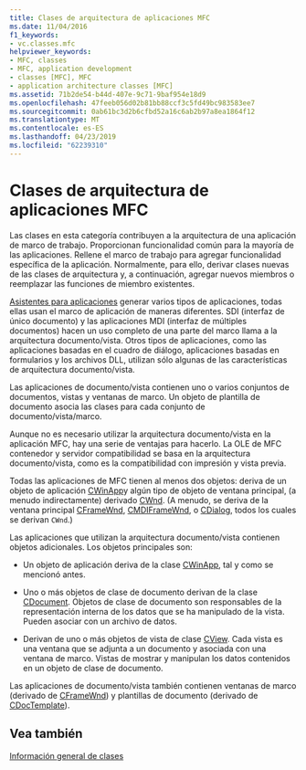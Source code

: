 ```yaml
---
title: Clases de arquitectura de aplicaciones MFC
ms.date: 11/04/2016
f1_keywords:
- vc.classes.mfc
helpviewer_keywords:
- MFC, classes
- MFC, application development
- classes [MFC], MFC
- application architecture classes [MFC]
ms.assetid: 71b2de54-b44d-407e-9c71-9baf954e18d9
ms.openlocfilehash: 47feeb056d02b81bb88ccf3c5fd49bc983583ee7
ms.sourcegitcommit: 0ab61bc3d2b6cfbd52a16c6ab2b97a8ea1864f12
ms.translationtype: MT
ms.contentlocale: es-ES
ms.lasthandoff: 04/23/2019
ms.locfileid: "62239310"
---
```

# <a name="mfc-application-architecture-classes"></a>Clases de arquitectura de aplicaciones MFC

Las clases en esta categoría contribuyen a la arquitectura de una aplicación de marco de trabajo. Proporcionan funcionalidad común para la mayoría de las aplicaciones. Rellene el marco de trabajo para agregar funcionalidad específica de la aplicación. Normalmente, para ello, derivar clases nuevas de las clases de arquitectura y, a continuación, agregar nuevos miembros o reemplazar las funciones de miembro existentes.

[Asistentes para aplicaciones](../mfc/reference/mfc-application-wizard.md) generar varios tipos de aplicaciones, todas ellas usan el marco de aplicación de maneras diferentes. SDI (interfaz de único documento) y las aplicaciones MDI (interfaz de múltiples documentos) hacen un uso completo de una parte del marco llama a la arquitectura documento/vista. Otros tipos de aplicaciones, como las aplicaciones basadas en el cuadro de diálogo, aplicaciones basadas en formularios y los archivos DLL, utilizan sólo algunas de las características de arquitectura documento/vista.

Las aplicaciones de documento/vista contienen uno o varios conjuntos de documentos, vistas y ventanas de marco. Un objeto de plantilla de documento asocia las clases para cada conjunto de documento/vista/marco.

Aunque no es necesario utilizar la arquitectura documento/vista en la aplicación MFC, hay una serie de ventajas para hacerlo. La OLE de MFC contenedor y servidor compatibilidad se basa en la arquitectura documento/vista, como es la compatibilidad con impresión y vista previa.

Todas las aplicaciones de MFC tienen al menos dos objetos: deriva de un objeto de aplicación [CWinApp](../mfc/reference/cwinapp-class.md)y algún tipo de objeto de ventana principal, (a menudo indirectamente) derivado [CWnd](../mfc/reference/cwnd-class.md). (A menudo, se deriva de la ventana principal [CFrameWnd](../mfc/reference/cframewnd-class.md), [CMDIFrameWnd](../mfc/reference/cmdiframewnd-class.md), o [CDialog](../mfc/reference/cdialog-class.md), todos los cuales se derivan `CWnd`.)

Las aplicaciones que utilizan la arquitectura documento/vista contienen objetos adicionales. Los objetos principales son:

- Un objeto de aplicación deriva de la clase [CWinApp](../mfc/reference/cwinapp-class.md), tal y como se mencionó antes.

- Uno o más objetos de clase de documento derivan de la clase [CDocument](../mfc/reference/cdocument-class.md). Objetos de clase de documento son responsables de la representación interna de los datos que se ha manipulado de la vista. Pueden asociar con un archivo de datos.

- Derivan de uno o más objetos de vista de clase [CView](../mfc/reference/cview-class.md). Cada vista es una ventana que se adjunta a un documento y asociada con una ventana de marco. Vistas de mostrar y manipulan los datos contenidos en un objeto de clase de documento.

Las aplicaciones de documento/vista también contienen ventanas de marco (derivado de [CFrameWnd](../mfc/reference/cframewnd-class.md)) y plantillas de documento (derivado de [CDocTemplate](../mfc/reference/cdoctemplate-class.md)).

## <a name="see-also"></a>Vea también

[Información general de clases](../mfc/class-library-overview.md)
